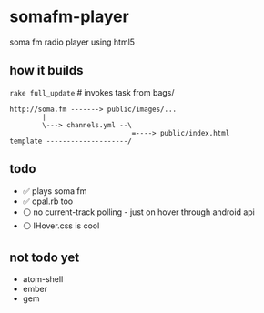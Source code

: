 # somafm-player

soma fm radio player using html5

## how it builds

`rake full_update` # invokes task from bags/

```
http://soma.fm -------> public/images/...
        |
        \---> channels.yml --\
                              =----> public/index.html
template --------------------/
```


## todo

- :white_check_mark: plays soma fm
- :white_check_mark: opal.rb too
- :white_circle: no current-track polling - just on hover through android api
- :white_circle: IHover.css is cool

## not todo yet

- atom-shell
- ember
- gem
